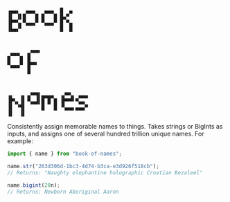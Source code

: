 ```
▗▄▄▖  ▄▄▄   ▄▄▄  █  ▄
▐▌ ▐▌█   █ █   █ █▄▀
▐▛▀▚▖▀▄▄▄▀ ▀▄▄▄▀ █ ▀▄
▐▙▄▞▘            █  █



 ▄▄▄  ▗▞▀▀▘
█   █ ▐▌
▀▄▄▄▀ ▐▛▀▘
      ▐▌



▗▖  ▗▖▗▞▀▜▌▄▄▄▄  ▗▞▀▚▖ ▄▄▄
▐▛▚▖▐▌▝▚▄▟▌█ █ █ ▐▛▀▀▘▀▄▄
▐▌ ▝▜▌     █   █ ▝▚▄▄▖▄▄▄▀
▐▌  ▐▌
```

Consistently assign memorable names to things. Takes strings or BigInts as
inputs, and assigns one of several hundred trillion unique names. For example:


```typescript
import { name } from "book-of-names";

name.str("263d306d-1bc3-4d74-b3ca-e3d926f518cb");
// Returns: "Naughty elephantine holographic Croatian Bezaleel"

name.bigint(20n);
// Returns: Newborn Aboriginal Aaron
```
